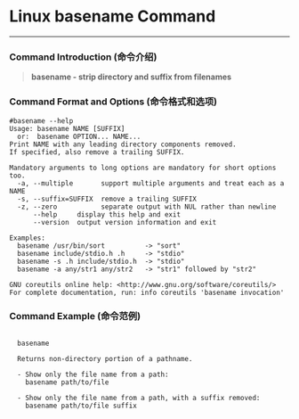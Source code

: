 # Linux basename Command
-------------------
### Command Introduction (命令介绍)
> **basename - strip directory and suffix from filenames**
### Command Format and Options (命令格式和选项)
```
#basename --help
Usage: basename NAME [SUFFIX]
  or:  basename OPTION... NAME...
Print NAME with any leading directory components removed.
If specified, also remove a trailing SUFFIX.

Mandatory arguments to long options are mandatory for short options too.
  -a, --multiple       support multiple arguments and treat each as a NAME
  -s, --suffix=SUFFIX  remove a trailing SUFFIX
  -z, --zero           separate output with NUL rather than newline
      --help     display this help and exit
      --version  output version information and exit

Examples:
  basename /usr/bin/sort          -> "sort"
  basename include/stdio.h .h     -> "stdio"
  basename -s .h include/stdio.h  -> "stdio"
  basename -a any/str1 any/str2   -> "str1" followed by "str2"

GNU coreutils online help: <http://www.gnu.org/software/coreutils/>
For complete documentation, run: info coreutils 'basename invocation'
```
### Command Example (命令范例)
```

  basename

  Returns non-directory portion of a pathname.

  - Show only the file name from a path:
    basename path/to/file

  - Show only the file name from a path, with a suffix removed:
    basename path/to/file suffix


```
